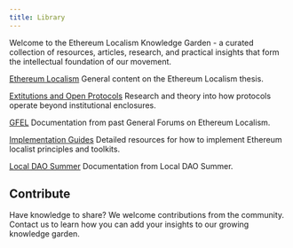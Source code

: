 ```yaml
---
title: Library
---
```


Welcome to the Ethereum Localism Knowledge Garden - a curated collection of resources, articles, research, and practical insights that form the intellectual foundation of our movement.

[Ethereum Localism](https://www.ethereumlocalism.xyz/library/Ethereum-Localism/) 
General content on the Ethereum Localism thesis.

[Extitutions and Open Protocols](https://www.ethereumlocalism.xyz/library/Extitutions-and-Open-Protocols)
Research and theory into how protocols operate beyond institutional enclosures.

[GFEL](https://www.ethereumlocalism.xyz/library/GFEL) 
Documentation from past General Forums on Ethereum Localism.

[Implementation Guides](https://www.ethereumlocalism.xyz/library/Implementation-Guides) 
Detailed resources for how to implement Ethereum localist principles and toolkits.

[Local DAO Summer](https://www.ethereumlocalism.xyz/library/Local-DAO-Summer)
Documentation from Local DAO Summer.
## Contribute

Have knowledge to share? We welcome contributions from the community. Contact us to learn how you can add your insights to our growing knowledge garden.
